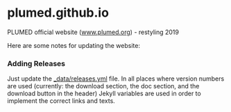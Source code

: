 # plumed.github.io
PLUMED official website (www.plumed.org) - restyling 2019

Here are some notes for updating the website:

<!--
### Adding News
To add a news, just create a new .md file in the _posts directory named YYYY-MM-DD-title-of-the-post.md
with the content of the news. No title needs to be specified in the file as it is taken automatically from
the filename. Alternatively, you can add a header like this one to the md file:

````
---

title: A brand new www.plumed.org

layout: default

---
````
which can be useful in the future to add categories and tags to the post
--->

### Adding Releases
Just update the [_data/releases.yml](_data/releases.yml) file. In all places where version numbers are used (currently: the download section, the doc section, and the download button in the header) Jekyll variables are used in order to implement the correct links and texts.
